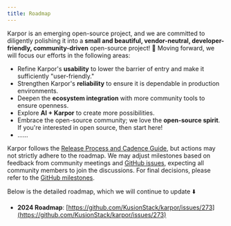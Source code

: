 ```yaml
---
title: Roadmap
---
```

Karpor is an emerging open-source project, and we are committed to diligently polishing it into a **small and beautiful, vendor-neutral, developer-friendly, community-driven** open-source project! 🚀 Moving forward, we will focus our efforts in the following areas:

- Refine Karpor's **usability** to lower the barrier of entry and make it sufficiently "user-friendly."
- Strengthen Karpor's **reliability** to ensure it is dependable in production environments.
- Deepen the **ecosystem integration** with more community tools to ensure openness.
- Explore **AI + Karpor** to create more possibilities.
- Embrace the open-source community; we love the **open-source spirit**. If you're interested in open source, then start here!
- ......

Karpor follows the [Release Process and Cadence Guide](../4-developer-guide/2-conventions/1-release-process.md), but actions may not strictly adhere to the roadmap. We may adjust milestones based on feedback from community meetings and [GitHub issues](https://github.com/KusionStack/karpor/issues), expecting all community members to join the discussions. For final decisions, please refer to the [GitHub milestones](https://github.com/KusionStack/karpor/milestones).

Below is the detailed roadmap, which we will continue to update ⬇️

- **2024 Roadmap**: [https://github.com/KusionStack/karpor/issues/273](https://github.com/KusionStack/karpor/issues/273)

